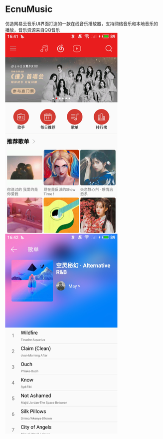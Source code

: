 # EcnuMusic
仿造网易云音乐UI界面打造的一款在线音乐播放器，支持网络音乐和本地音乐的播放，音乐资源来自QQ音乐
<img width="360" height="640" src="https://github.com/Anonymitys/EcnuMusic/blob/master/app/screenshots/S81011-164149.jpg" />
<img width="360" height="640" src="https://github.com/Anonymitys/EcnuMusic/blob/master/app/screenshots/S81011-164208.jpg" />
